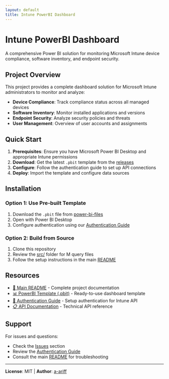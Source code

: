 ```yaml
---
layout: default
title: Intune PowerBI Dashboard
---
```


# Intune PowerBI Dashboard

A comprehensive Power BI solution for monitoring Microsoft Intune device compliance, software inventory, and endpoint security.

## Project Overview

This project provides a complete dashboard solution for Microsoft Intune administrators to monitor and analyze:

- **Device Compliance**: Track compliance status across all managed devices
- **Software Inventory**: Monitor installed applications and versions
- **Endpoint Security**: Analyze security policies and threats
- **User Management**: Overview of user accounts and assignments

## Quick Start

1. **Prerequisites**: Ensure you have Microsoft Power BI Desktop and appropriate Intune permissions
2. **Download**: Get the latest `.pbit` template from the [releases](../../../releases)
3. **Configure**: Follow the authentication guide to set up API connections
4. **Deploy**: Import the template and configure data sources

## Installation

### Option 1: Use Pre-built Template
1. Download the `.pbit` file from [power-bi-files](../power-bi-files/)
2. Open with Power BI Desktop
3. Configure authentication using our [Authentication Guide](authentication-guide.md)

### Option 2: Build from Source
1. Clone this repository
2. Review the [src/](../src/) folder for M query files
3. Follow the setup instructions in the main [README](../README.md)

## Resources

- [📖 Main README](../README.md) - Complete project documentation
- [📊 PowerBI Template (.pbit)](../power-bi-files/) - Ready-to-use dashboard template
- [🔐 Authentication Guide](authentication-guide.md) - Setup authentication for Intune API
- [📋 API Documentation](api/) - Technical API reference

## Support

For issues and questions:
- Check the [Issues](../../../issues) section
- Review the [Authentication Guide](authentication-guide.md)
- Consult the main [README](../README.md) for troubleshooting

---

**License**: MIT | **Author**: [a-ariff](https://github.com/a-ariff)
